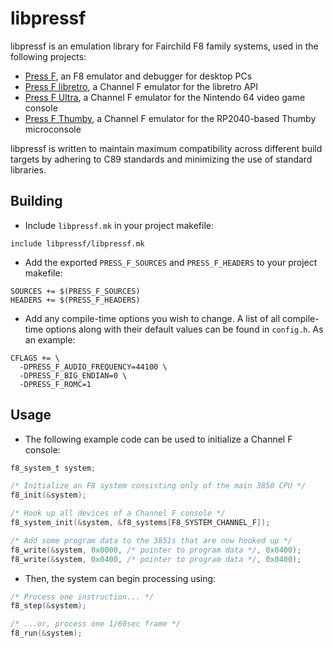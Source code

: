 # libpressf

libpressf is an emulation library for Fairchild F8 family systems, used in the following projects:

- [Press F](https://github.com/celerizer/Press-F), an F8 emulator and debugger for desktop PCs
- [Press F libretro](https://github.com/celerizer/Press-F-libretro), a Channel F emulator for the libretro API
- [Press F Ultra](https://github.com/celerizer/Press-F-Ultra), a Channel F emulator for the Nintendo 64 video game console
- [Press F Thumby](https://github.com/celerizer/Press-F-Thumby), a Channel F emulator for the RP2040-based Thumby microconsole

libpressf is written to maintain maximum compatibility across different build targets by adhering to C89 standards and minimizing the use of standard libraries.

## Building

- Include `libpressf.mk` in your project makefile:

```make
include libpressf/libpressf.mk
```

- Add the exported `PRESS_F_SOURCES` and `PRESS_F_HEADERS` to your project makefile:

```make
SOURCES += $(PRESS_F_SOURCES)
HEADERS += $(PRESS_F_HEADERS)
```

- Add any compile-time options you wish to change. A list of all compile-time options along with their default values can be found in `config.h`. As an example:

```make
CFLAGS += \
  -DPRESS_F_AUDIO_FREQUENCY=44100 \
  -DPRESS_F_BIG_ENDIAN=0 \
  -DPRESS_F_ROMC=1
```

## Usage

- The following example code can be used to initialize a Channel F console:

```c
f8_system_t system;

/* Initialize an F8 system consisting only of the main 3850 CPU */
f8_init(&system);

/* Hook up all devices of a Channel F console */
f8_system_init(&system, &f8_systems[F8_SYSTEM_CHANNEL_F]);

/* Add some program data to the 3851s that are now hooked up */
f8_write(&system, 0x0000, /* pointer to program data */, 0x0400);
f8_write(&system, 0x0400, /* pointer to program data */, 0x0400);
```

- Then, the system can begin processing using:

```c
/* Process one instruction... */
f8_step(&system);

/* ...or, process one 1/60sec frame */
f8_run(&system);
```
